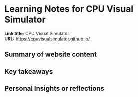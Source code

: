 # Learning Notes for CPU Visual Simulator
**Link title:** CPU Visual Simulator  
**URL:** https://cpuvisualsimulator.github.io/

## Summary of website content 

## Key takeaways

## Personal Insights or reflections
